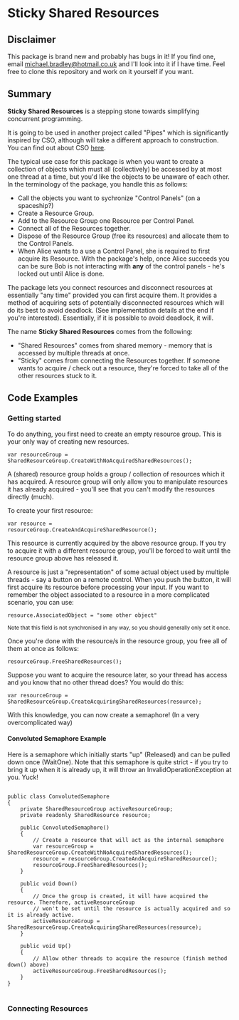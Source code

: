 Sticky Shared Resources
=======================
Disclaimer
----------
This package is brand new and probably has bugs in it! If you find one, email michael.bradley@hotmail.co.uk and I'll look into it if I have time. Feel free to clone this repository and work on it yourself if you want.

Summary
-------
**Sticky Shared Resources** is a stepping stone towards simplifying concurrent programming.

It is going to be used in another project called "Pipes" which is significantly inspired by CSO, although will take a different approach to construction. You can find out about CSO [here](http://www.cs.ox.ac.uk/people/bernard.sufrin/CSO/cso-doc-scala2.11.4/index.html#ox.CSO$).

The typical use case for this package is when you want to create a collection of objects which must all (collectively) be accessed by at most one thread at a time, but you'd like the objects to be unaware of each other. In the terminology of the package, you handle this as follows:
* Call the objects you want to sychronize "Control Panels" (on a spaceship?)
* Create a Resource Group.
* Add to the Resource Group one Resource per Control Panel.
* Connect all of the Resources together.
* Dispose of the Resource Group (free its resources) and allocate them to the Control Panels.
* When Alice wants to a use a Control Panel, she is required to first acquire its Resource. With the package's help, once Alice succeeds you can be sure Bob is not interacting with **any** of the control panels - he's locked out until Alice is done.

The package lets you connect resources and disconnect resources at essentially "any time" provided you can first acquire them. It provides a method of acquiring sets of potentially disconnected resources which will do its best to avoid deadlock. (See implementation details at the end if you're interested). Essentially, if it is possible to avoid deadlock, it will.

The name **Sticky Shared Resources** comes from the following:
* "Shared Resources" comes from shared memory - memory that is accessed by multiple threads at once.
* "Sticky" comes from connecting the Resources together. If someone wants to acquire / check out a resource, they're forced to take all of the other resources stuck to it.

Code Examples
-------------
### Getting started
To do anything, you first need to create an empty resource group. This is your only way of creating new resources.

<code>var resourceGroup = SharedResourceGroup.CreateWithNoAcquiredSharedResources();</code>

A (shared) resource group holds a group / collection of resources which it has acquired. A resource group will only allow you to manipulate resources it has already acquired - you'll see that you can't modify the resources directly (much).

To create your first resource:

<code>var resource = resourceGroup.CreateAndAcquireSharedResource();</code>

This resource is currently acquired by the above resource group. If you try to acquire it with a different resource group, you'll be forced to wait until the resource group above has released it.

A resource is just a "representation" of some actual object used by multiple threads - say a button on a remote control. When you push the button, it will first acquire its resource before processing your input. If you want to remember the object associated to a resource in a more complicated scenario, you can use:

<code>resource.AssociatedObject = "some other object"</code>

<sup>Note that this field is not synchronised in any way, so you should generally only set it once.

Once you're done with the resource/s in the resource group, you free all of them at once as follows:

<code>resourceGroup.FreeSharedResources();</code>

Suppose you want to acquire the resource later, so your thread has access and you know that no other thread does? You would do this:

<code>var resourceGroup = SharedResourceGroup.CreateAcquiringSharedResources(resource);</code>

With this knowledge, you can now create a semaphore! (In a very overcomplicated way)

#### Convoluted Semaphore Example

Here is a semaphore which initially starts "up" (Released) and can be pulled down once (WaitOne). Note that this semaphore is quite strict - if you try to bring it up when it is already up, it will throw an InvalidOperationException at you. Yuck!
<pre>
<code>
public class ConvolutedSemaphore
{
    private SharedResourceGroup activeResourceGroup;
    private readonly SharedResource resource;

    public ConvolutedSemaphore()
    {
        // Create a resource that will act as the internal semaphore
        var resourceGroup = SharedResourceGroup.CreateWithNoAcquiredSharedResources();
        resource = resourceGroup.CreateAndAcquireSharedResource();
        resourceGroup.FreeSharedResources();
    }

    public void Down()
    {
        // Once the group is created, it will have acquired the resource. Therefore, activeResourceGroup
        // won't be set until the resource is actually acquired and so it is already active.
        activeResourceGroup = SharedResourceGroup.CreateAcquiringSharedResources(resource);
    }

    public void Up()
    {
        // Allow other threads to acquire the resource (finish method down() above)
        activeResourceGroup.FreeSharedResources();
    }
}
</code>
</pre>

### Connecting Resources
